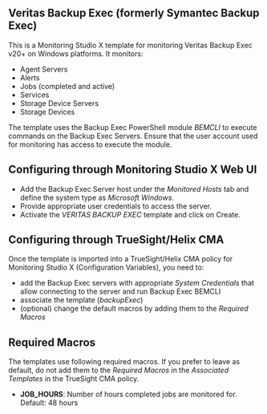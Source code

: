 ## Veritas Backup Exec (formerly Symantec Backup Exec)

This is a Monitoring Studio X template for monitoring Veritas Backup Exec v20+ on Windows platforms.
It monitors:
- Agent Servers
- Alerts
- Jobs (completed and active)
- Services
- Storage Device Servers
- Storage Devices

The template uses the Backup Exec PowerShell module *BEMCLI* to execute commands on the Backup Exec Servers. Ensure that the user account used for monitoring has access to execute the module.

## Configuring through Monitoring Studio X Web UI

* Add the Backup Exec Server host under the *Monitored Hosts* tab and define the system type as *Microsoft Windows*.
* Provide appropriate user credentials to access the server.
* Activate the *VERITAS BACKUP EXEC* template and click on Create.

## Configuring through TrueSight/Helix CMA

Once the template is imported into a TrueSight/Helix CMA policy for Monitoring Studio X (Configuration Variables), you need to:
- add the Backup Exec servers with appropriate *System Credentials* that allow connecting to the server and run Backup Exec BEMCLI
- associate the template (*backupExec*)
- (optional) change the default macros by adding them to the *Required Macros*

## Required Macros

The templates use following required macros. If you prefer to leave as default, do not add them to the *Required Macros* in the *Associated Templates* in the TrueSight CMA policy.
- **JOB_HOURS**: Number of hours completed jobs are monitored for. Default: 48 hours
